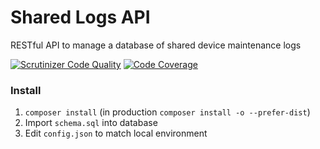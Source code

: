 # Shared Logs API
RESTful API to manage a database of shared device maintenance logs

[![Scrutinizer Code Quality](https://scrutinizer-ci.com/g/shared-logs/api/badges/quality-score.png?b=master)](https://scrutinizer-ci.com/g/shared-logs/api/?branch=master) [![Code Coverage](https://scrutinizer-ci.com/g/shared-logs/api/badges/coverage.png?b=master)](https://scrutinizer-ci.com/g/shared-logs/api/?branch=master)

### Install

  1. `composer install` (in production `composer install -o --prefer-dist`)
  2. Import `schema.sql` into database
  3. Edit `config.json` to match local environment
